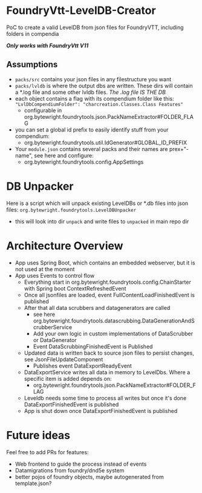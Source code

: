 # FoundryVtt-LevelDB-Creator
PoC to create a valid LevelDB from json files for FoundryVTT, including folders in compendia

***Only works with FoundryVtt V11***

## Assumptions

- `packs/src` contains your json files in any filestructure you want
- `packs/lvldb` is where the output dbs are written. These dirs will contain a *.log file and some other lvldb files. *The .log file IS THE DB* 
- each object contains a flag with its compendium folder like this: `"LvlDbCompendiumFolder": "charcreation.Classes.Class Features"`
  - configurable in org.bytewright.foundrytools.json.PackNameExtractor#FOLDER_FLAG
- you can set a global id prefix to easily identify stuff from your compendium: 
  - org.bytewright.foundrytools.util.IdGenerator#GLOBAL_ID_PREFIX
- Your `module.json` contains several packs and their names are prex+"-name", see here and configure:
  - org.bytewright.foundrytools.config.AppSettings

# DB Unpacker
Here is a script which will unpack existing LevelDBs or *.db files into json files:
`org.bytewright.foundrytools.LevelDBUnpacker`
- this will look into dir `unpack` and write files to `unpacked` in main repo dir

# Architecture Overview
 - App uses Spring Boot, which contains an embedded webserver, but it is not used at the moment
 - App uses Events to control flow
   - Everything start in org.bytewright.foundrytools.config.ChainStarter with Spring boot ContextRefreshedEvent
   - Once all jsonfiles are loaded, event FullContentLoadFinishedEvent is published
   - After that all data scrubbers and datagenerators are called
     - see here org.bytewright.foundrytools.datascrubbing.DataGenerationAndScrubberService
     - Add your own logic in custom implementations of DataScrubber or DataGenerator
     - Event DataScrubbingFinishedEvent is Published
   - Updated data is written back to source json files to persist changes, see JsonFileUpdateComponent
     - Publishes event DataExportReadyEvent
   - DataExportService writes all data in memory to LevelDbs. Where a specific item is added depends on:
     - org.bytewright.foundrytools.json.PackNameExtractor#FOLDER_FLAG
   - Leveldb needs some time to process all writes but once it's done DataExportFinishedEvent is published
   - App is shut down once DataExportFinishedEvent is published

# Future ideas
Feel free to add PRs for features:
 - Web frontend to guide the process instead of events
 - Datamigrations from foundry/dnd5e system
 - better pojos of foundry objects, maybe autogenerated from template.json?
